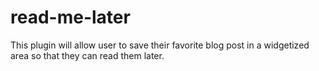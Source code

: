 # read-me-later
This plugin will allow user to save their favorite blog post in a widgetized area so that they can read them later.
